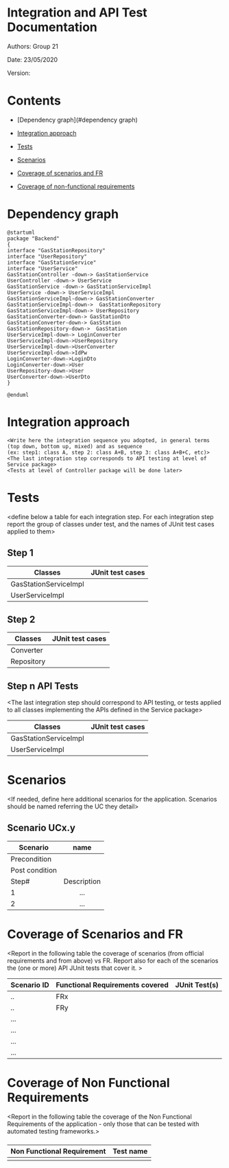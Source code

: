 # Integration and API Test Documentation

Authors: Group  21

Date: 23/05/2020

Version:

# Contents

- [Dependency graph](#dependency graph)

- [Integration approach](#integration)

- [Tests](#tests)

- [Scenarios](#scenarios)

- [Coverage of scenarios and FR](#scenario-coverage)
- [Coverage of non-functional requirements](#nfr-coverage)



# Dependency graph 

```plantuml
@startuml
package "Backend" 
{
interface "GasStationRepository"
interface "UserRepository"
interface "GasStationService"
interface "UserService"
GasStationController -down-> GasStationService
UserController -down-> UserService
GasStationService -down-> GasStationServiceImpl
UserService -down-> UserServiceImpl
GasStationServiceImpl-down-> GasStationConverter
GasStationServiceImpl-down->  GasStationRepository
GasStationServiceImpl-down-> UserRepository
GasStationConverter-down-> GasStationDto
GasStationConverter-down-> GasStation
GasStationRepository-down->  GasStation
UserServiceImpl-down-> LoginConverter
UserServiceImpl-down->UserRepository
UserServiceImpl-down->UserConverter
UserServiceImpl-down->IdPw
LoginConverter-down->LoginDto
LoginConverter-down->User
UserRepository-down->User
UserConverter-down->UserDto
}

@enduml

```
     
# Integration approach

    <Write here the integration sequence you adopted, in general terms (top down, bottom up, mixed) and as sequence
    (ex: step1: class A, step 2: class A+B, step 3: class A+B+C, etc)> 
    <The last integration step corresponds to API testing at level of Service package>
    <Tests at level of Controller package will be done later>



#  Tests

   <define below a table for each integration step. For each integration step report the group of classes under test, and the names of
     JUnit test cases applied to them>

## Step 1
| Classes  | JUnit test cases |
|--|--|
|GasStationServiceImpl||
|UserServiceImpl||


## Step 2
| Classes  | JUnit test cases |
|--|--|
|Converter||
|Repository||


## Step n API Tests

   <The last integration step  should correspond to API testing, or tests applied to all classes implementing the APIs defined in the Service package>

| Classes  | JUnit test cases |
|--|--|
|GasStationServiceImpl||
|UserServiceImpl||




# Scenarios


<If needed, define here additional scenarios for the application. Scenarios should be named
 referring the UC they detail>

## Scenario UCx.y

| Scenario |  name |
| ------------- |:-------------:| 
|  Precondition     |  |
|  Post condition     |   |
| Step#        | Description  |
|  1     |  ... |  
|  2     |  ... |



# Coverage of Scenarios and FR


<Report in the following table the coverage of  scenarios (from official requirements and from above) vs FR. 
Report also for each of the scenarios the (one or more) API JUnit tests that cover it. >




| Scenario ID | Functional Requirements covered | JUnit  Test(s) | 
| ----------- | ------------------------------- | ----------- | 
|  ..         | FRx                             |             |             
|  ..         | FRy                             |             |             
| ...         |                                 |             |             
| ...         |                                 |             |             
| ...         |                                 |             |             
| ...         |                                 |             |             



# Coverage of Non Functional Requirements


<Report in the following table the coverage of the Non Functional Requirements of the application - only those that can be tested with automated testing frameworks.>


### 

| Non Functional Requirement | Test name |
| -------------------------- | --------- |
|                            |           |


